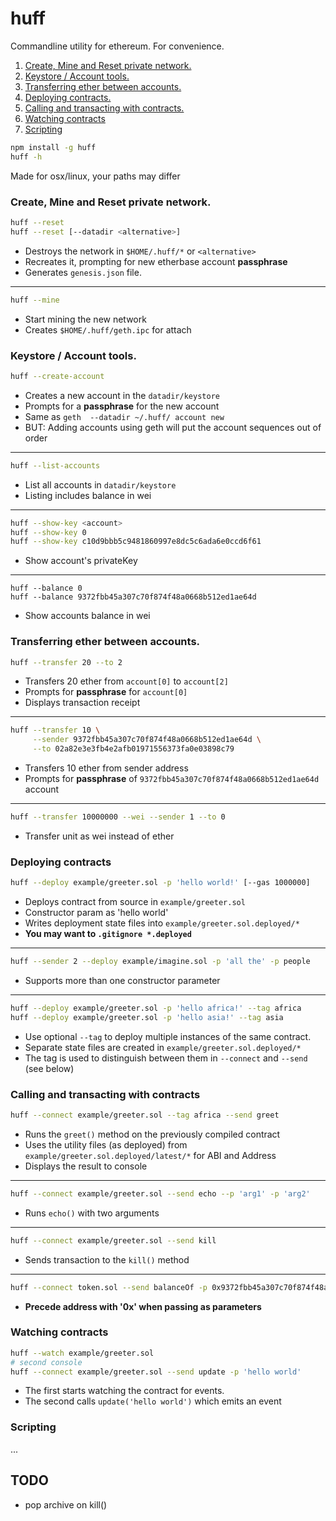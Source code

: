 # huff

Commandline utility for ethereum. For convenience.

1. [Create, Mine and Reset private network.](https://github.com/nomilous/huff#create-mine-and-reset-private-network)
2. [Keystore / Account tools.](https://github.com/nomilous/huff#keystore--account-tools)
3. [Transferring ether between accounts.](https://github.com/nomilous/huff#transferring-ether-between-accounts)
4. [Deploying contracts.](https://github.com/nomilous/huff#deploying-contracts)
5. [Calling and transacting with contracts.](https://github.com/nomilous/huff#calling-and-transacting-with-contracts)
6. [Watching contracts](https://github.com/nomilous/huff#watching-contracts)
7. [Scripting](https://github.com/nomilous/huff#scripting)
```bash
npm install -g huff
huff -h
```

Made for osx/linux, your paths may differ



### Create, Mine and Reset private network.

```bash
huff --reset
huff --reset [--datadir <alternative>]
```
* Destroys the network in `$HOME/.huff/*` or `<alternative>`
* Recreates it, prompting for new etherbase account **passphrase**
* Generates `genesis.json` file.

***

```bash
huff --mine
```
* Start mining the new network
* Creates `$HOME/.huff/geth.ipc` for attach




### Keystore / Account tools.

```bash
huff --create-account
```
* Creates a new account in the `datadir/keystore`
* Prompts for a **passphrase** for the new account
* Same as `geth  --datadir ~/.huff/ account new`
* BUT: Adding accounts using geth will put the account sequences out of order

***

```bash
huff --list-accounts
```
* List all accounts in `datadir/keystore`
* Listing includes balance in wei

***

```bash
huff --show-key <account>
huff --show-key 0
huff --show-key c10d9bbb5c9481860997e8dc5c6ada6e0ccd6f61
```
* Show account's privateKey

***

```
huff --balance 0
huff --balance 9372fbb45a307c70f874f48a0668b512ed1ae64d
```
* Show accounts balance in wei




### Transferring ether between accounts.

```bash
huff --transfer 20 --to 2
```
* Transfers 20 ether from `account[0]` to `account[2]`
* Prompts for **passphrase** for `account[0]`
* Displays transaction receipt

***

```bash
huff --transfer 10 \
     --sender 9372fbb45a307c70f874f48a0668b512ed1ae64d \
     --to 02a82e3e3fb4e2afb01971556373fa0e03898c79
```
* Transfers 10 ether from sender address
* Prompts for **passphrase** of `9372fbb45a307c70f874f48a0668b512ed1ae64d` account

***

```bash
huff --transfer 10000000 --wei --sender 1 --to 0
```
* Transfer unit as wei instead of ether



### Deploying contracts

```bash
huff --deploy example/greeter.sol -p 'hello world!' [--gas 1000000]
```
* Deploys contract from source in `example/greeter.sol`
* Constructor param as 'hello world'
* Writes deployment state files into `example/greeter.sol.deployed/*`
* **You may want to `.gitignore *.deployed`**

***

```bash
huff --sender 2 --deploy example/imagine.sol -p 'all the' -p people
```
* Supports more than one constructor parameter

***

```bash
huff --deploy example/greeter.sol -p 'hello africa!' --tag africa
huff --deploy example/greeter.sol -p 'hello asia!' --tag asia
```
* Use optional `--tag` to deploy multiple instances of the same contract.
* Separate state files are created in `example/greeter.sol.deployed/*`
* The tag is used to distinguish between them in `--connect` and `--send` (see below)



### Calling and transacting with contracts

```bash
huff --connect example/greeter.sol --tag africa --send greet
```
* Runs the `greet()` method on the previously compiled contract
* Uses the utility files (as deployed) from `example/greeter.sol.deployed/latest/*` for ABI and Address
* Displays the result to console

***

```bash
huff --connect example/greeter.sol --send echo --p 'arg1' -p 'arg2'
```
* Runs `echo()` with two arguments

***

```bash
huff --connect example/greeter.sol --send kill
```
* Sends transaction to the `kill()` method

***

```bash
huff --connect token.sol --send balanceOf -p 0x9372fbb45a307c70f874f48a0668b512ed1ae64d
```
* **Precede address with '0x' when passing as parameters**



### Watching contracts


```bash
huff --watch example/greeter.sol
# second console
huff --connect example/greeter.sol --send update -p 'hello world'
```
* The first starts watching the contract for events.
* The second calls `update('hello world')` which emits an event


### Scripting

...


## TODO

* pop archive on kill()
